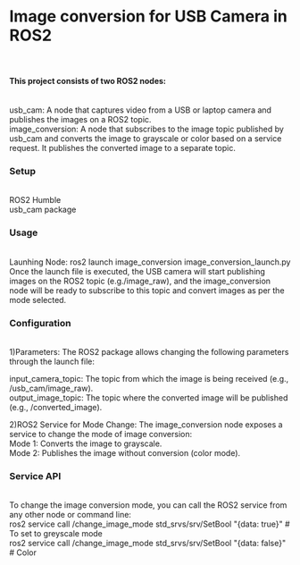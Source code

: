 <h1>Image conversion for USB Camera in ROS2</h1>
<br>
<h4>This project consists of two ROS2 nodes:</h4>
<br>
usb_cam: A node that captures video from a USB or laptop camera and publishes the images on a ROS2 topic.
<br>
image_conversion: A node that subscribes to the image topic published by usb_cam and converts the image to grayscale or color based on a service request. It publishes the converted image to a separate topic.
<br>
<h3>Setup</h3> <br>
ROS2 Humble <br>
usb_cam package
<br>
<h3>Usage</h3> 
<br>
Launhing Node: ros2 launch image_conversion image_conversion_launch.py
<br>
Once the launch file is executed, the USB camera will start publishing images on the ROS2 topic (e.g./image_raw), and the image_conversion node will be ready to subscribe to this topic and convert images as per the mode selected.
<br>
<h3>Configuration</h3> <br>
1)Parameters: The ROS2 package allows changing the following parameters through the launch file: <br>

input_camera_topic: The topic from which the image is being received (e.g., /usb_cam/image_raw). <br>
output_image_topic: The topic where the converted image will be published (e.g., /converted_image). <br>

2)ROS2 Service for Mode Change: The image_conversion node exposes a service to change the mode of image conversion: <br>
Mode 1: Converts the image to grayscale.<br>
Mode 2: Publishes the image without conversion (color mode).
<br>
<h3>Service API</h3>
<br>
To change the image conversion mode, you can call the ROS2 service from any other node or command line: <br>
ros2 service call /change_image_mode std_srvs/srv/SetBool "{data: true}"  # To set to greyscale mode<br>
ros2 service call /change_image_mode std_srvs/srv/SetBool "{data: false}"  # Color <br>



